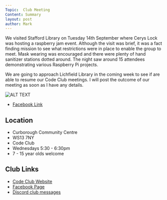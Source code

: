 ```yaml
---
Topic:  Club Meeting
Content: Summary
layout: post
author: Mark
---
```

We visited Stafford Library on Tuesday 14th September where Cerys Lock was hosting a raspberry jam event.
Although the visit was brief, it was a fact finding mission to see what restrictions were in place to enable
the group to meet. Mask wearing was encouraged and there were plenty of hand sanitizer stations dotted around.
The night saw around 15 attendees demonstrating various Raspberry Pi projects.

We are going to approach Lichfield Library in the coming week to see if are able to resume our Code Club meetings.
I will post the outcome of our meeting as soon as I have any details.

![ALT TEXT](https://scontent.fbhx6-1.fna.fbcdn.net/v/t39.30808-6/242548874_4110035109123558_3923072716531802706_n.jpg?_nc_cat=109&ccb=1-7&_nc_sid=5f2048&_nc_ohc=DjvJAJnLtEQAX-5natc&_nc_ht=scontent.fbhx6-1.fna&edm=AKK4YLsEAAAA&oh=00_AfCPhCzr1ICCtuXXbubNAOJY7XPeaDFwiNjjs0S594An_Q&oe=652AE45C)

* [Facebook Link](https://www.facebook.com/1481985248595237/posts/4110035529123516/)

## Location

* Curborough Community Centre
* WS13 7NY
* Code Club
* Wednesdays 5:30 - 6:30pm
* 7 - 15 year olds welcome

## Club Links

* [Code Club Website](https://lichfield-code-club.github.io/)
* [Facebook Page](https://www.facebook.com/LichfieldCoders)
* [Discord club messages](https://discord.gg/szz6xGK)
